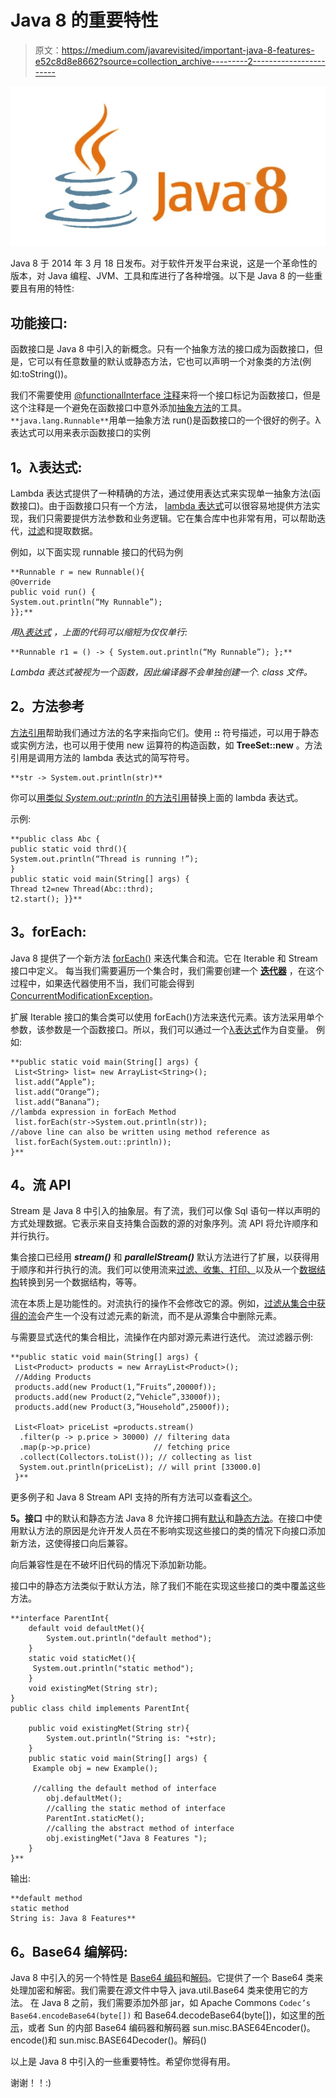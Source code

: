 # Java 8 的重要特性

> 原文：<https://medium.com/javarevisited/important-java-8-features-e52c8d8e8662?source=collection_archive---------2----------------------->

![](img/121862a4108424adc385e42876e07d47.png)

Java 8 于 2014 年 3 月 18 日发布。对于软件开发平台来说，这是一个革命性的版本，对 Java 编程、JVM、工具和库进行了各种增强。以下是 Java 8 的一些重要且有用的特性:

## **功能接口:**

函数接口是 Java 8 中引入的新概念。只有一个抽象方法的接口成为函数接口，但是，它可以有任意数量的默认或静态方法，它也可以声明一个对象类的方法(例如:toString())。

我们不需要使用 [@functionalInterface 注释](https://javarevisited.blogspot.com/2018/01/what-is-functional-interface-in-java-8.html)来将一个接口标记为函数接口，但是这个注释是一个避免在函数接口中意外添加[抽象方法](https://www.java67.com/2017/07/can-you-make-abstract-class-method-final-in-java.html)的工具。`**java.lang.Runnable**`用单一抽象方法 run()是函数接口的一个很好的例子。λ表达式可以用来表示函数接口的实例

## **1。λ表达式:**

Lambda 表达式提供了一种精确的方法，通过使用表达式来实现单一抽象方法(函数接口)。由于函数接口只有一个方法， [lambda 表达式](https://www.java67.com/2020/03/how-to-write-clean-code-using-java-8.html)可以很容易地提供方法实现，我们只需要提供方法参数和业务逻辑。它在集合库中也非常有用，可以帮助迭代，[过滤](https://www.java67.com/2016/08/java-8-stream-filter-method-example.html)和提取数据。

例如，以下面实现 runnable 接口的代码为例

```
**Runnable r = new Runnable(){
@Override 
public void run() { 
System.out.println(“My Runnable”); 
}};**
```

*用*[*λ表达式*](https://javarevisited.blogspot.com/2014/02/10-example-of-lambda-expressions-in-java8.html#axzz6ieZZarMY) *，上面的代码可以缩短为仅仅单行:*

```
**Runnable r1 = () -> { System.out.println(“My Runnable”); };**
```

*Lambda 表达式被视为一个函数，因此编译器不会单独创建一个. class 文件。*

## **2。方法参考**

[方法引用](https://javarevisited.blogspot.com/2017/03/what-is-method-references-in-java-8-example.html)帮助我们通过方法的名字来指向它们。使用 **::** 符号描述，可以用于静态或实例方法，也可以用于使用 new 运算符的构造函数，如 **TreeSet::new** 。方法引用是调用方法的 lambda 表达式的简写符号。

```
**str -> System.out.println(str)**
```

你可以[用类似 *System.out::println* 的方法引用](https://javarevisited.blogspot.com/2017/08/how-to-convert-lambda-expression-to-method-reference-in-java8-example.html#axzz5gKl3DykI)替换上面的 lambda 表达式。

示例:

```
**public class Abc {
public static void thrd(){
System.out.println(“Thread is running !”);
}
public static void main(String[] args) {
Thread t2=new Thread(Abc::thrd);
t2.start(); }}**
```

## **3。forEach:**

Java 8 提供了一个新方法 [forEach()](https://www.java67.com/2016/01/how-to-use-foreach-method-in-java-8-examples.html) 来迭代集合和流。它在 Iterable 和 Stream 接口中定义。
每当我们需要遍历一个集合时，我们需要创建一个 [**迭代器**](https://www.java67.com/2013/02/java-iterator-example.html) ，在这个过程中，如果迭代器使用不当，我们可能会得到[ConcurrentModificationException](https://www.java67.com/2015/10/how-to-solve-concurrentmodificationexception-in-java-arraylist.html)。

扩展 Iterable 接口的集合类可以使用 forEach()方法来迭代元素。该方法采用单个参数，该参数是一个函数接口。所以，我们可以通过一个[λ表达式](/javarevisited/7-best-java-tutorials-and-books-to-learn-lambda-expression-and-stream-api-and-other-features-3083e6038e14?source=---------14------------------)作为自变量。
例如:

```
**public static void main(String[] args) {
 List<String> list= new ArrayList<String>();
 list.add(“Apple”);
 list.add(“Orange”);
 list.add(“Banana”);
//lambda expression in forEach Method 
 list.forEach(str->System.out.println(str));
//above line can also be written using method reference as
 list.forEach(System.out::println));
}**
```

## **4。流 API**

Stream 是 Java 8 中引入的抽象层。有了流，我们可以像 Sql 语句一样以声明的方式处理数据。它表示来自支持集合函数的源的对象序列。流 API 将允许顺序和并行执行。

集合接口已经用 ***stream()*** 和 ***parallelStream()*** 默认方法进行了扩展，以获得用于顺序和并行执行的流。我们可以使用流来[过滤、收集、打印、](/javarevisited/how-to-use-streams-map-filter-and-collect-methods-in-java-1e13609a318b)以及从一个[数据结构](/javarevisited/top-10-free-data-structure-and-algorithms-courses-for-beginners-best-of-lot-ad807cc55f7a)转换到另一个数据结构，等等。

流在本质上是功能性的。对流执行的操作不会修改它的源。例如，[过滤从集合中获得的流](https://javarevisited.blogspot.com/2018/05/java-8-filter-map-collect-stream-example.html#axzz5gKl4TfLR)会产生一个没有过滤元素的新流，而不是从源集合中删除元素。

与需要显式迭代的集合相比，流操作在内部对源元素进行迭代。
流过滤器示例:

```
**public static void main(String[] args) { 
 List<Product> products = new ArrayList<Product>(); 
 //Adding Products 
 products.add(new Product(1,”Fruits”,20000f)); 
 products.add(new Product(2,”Vehicle”,33000f)); 
 products.add(new Product(3,”Household”,25000f)); 

 List<Float> priceList =products.stream() 
  .filter(p -> p.price > 30000) // filtering data 
  .map(p->p.price)              // fetching price 
  .collect(Collectors.toList()); // collecting as list 
  System.out.println(priceList); // will print [33000.0]
 }**
```

更多例子和 Java 8 Stream API 支持的所有方法可以查看[这个](https://www.java2novice.com/java-8/streams/map-method-example/)。

**5。接口** 中的默认和静态方法 Java 8 允许接口拥有[默认](https://www.java67.com/2017/08/java-8-default-methods-faq-frequently-questions-answers.html)和[静态方法](https://www.java67.com/2019/02/can-you-add-non-abstract-method-on-interface-in-java.html)。在接口中使用默认方法的原因是允许开发人员在不影响实现这些接口的类的情况下向接口添加新方法，这使得接口向后兼容。

向后兼容性是在不破坏旧代码的情况下添加新功能。

接口中的静态方法类似于默认方法，除了我们不能在实现这些接口的类中覆盖这些方法。

```
**interface ParentInt{  
    default void defaultMet(){  
        System.out.println("default method");  
    }  
    static void staticMet(){
     System.out.println("static method");
    }
    void existingMet(String str);  
}  
public class child implements ParentInt{ 

    public void existingMet(String str){           
        System.out.println("String is: "+str);  
    }  
    public static void main(String[] args) {  
     Example obj = new Example();

     //calling the default method of interface
        obj.defaultMet();     
        //calling the static method of interface
        ParentInt.staticMet();
        //calling the abstract method of interface
        obj.existingMet("Java 8 Features "); 
    }  
}**
```

输出:

```
**default method
static method
String is: Java 8 Features**
```

## 6。Base64 编解码:

Java 8 中引入的另一个特性是 [Base64 编码](https://javarevisited.blogspot.com/2016/10/base64-encoding-example-in-java-8.html#axzz5HKrGFmPU)和[解码](https://javarevisited.blogspot.com/2012/02/how-to-encode-decode-string-in-java.html#axzz54LFhfNxy)。它提供了一个 Base64 类来处理加密和解密。我们需要在源文件中导入 java.util.Base64 类来使用它的方法。
在 Java 8 之前，我们需要添加外部 jar，如 Apache Commons `Codec’s Base64.encodeBase64(byte[])` 和 Base64.decodeBase64(byte[])，如这里的[所示](http://javarevisited.blogspot.sg/2012/02/how-to-encode-decode-string-in-java.html)，或者 Sun 的内部 Base64 编码器和解码器 sun.misc.BASE64Encoder()。encode()和 sun.misc.BASE64Decoder()。解码()

以上是 Java 8 中引入的一些重要特性。希望你觉得有用。

谢谢！！:)